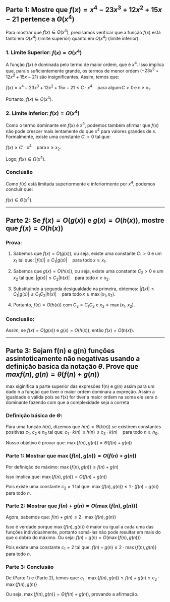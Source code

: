 ## Parte 1: Mostre que $f(x) = x^4 - 23x^3 + 12x^2 + 15x - 21$ pertence a $\Theta(x^4)$

Para mostrar que $f(x) \in \Theta(x^4)$, precisamos verificar que a função $f(x)$ está tanto em $O(x^4)$ (limite superior) quanto em $\Omega(x^4)$ (limite inferior).

### 1. Limite Superior: $f(x) = O(x^4)$

A função $f(x)$ é dominada pelo termo de maior ordem, que é $x^4$. Isso implica que, para $x$ suficientemente grande, os termos de menor ordem ($-23x^3 + 12x^2 + 15x - 21$) são insignificantes. Assim, temos que:

$f(x) = x^4 - 23x^3 + 12x^2 + 15x - 21 \leq C \cdot x^4 \quad \text{para algum} \, C > 0 \, \text{e} \, x \geq x_1.$

Portanto, $f(x) \in O(x^4)$.

### 2. Limite Inferior: $f(x) = \Omega(x^4)$

Como o termo dominante em $f(x)$ é $x^4$, podemos também afirmar que $f(x)$ não pode crescer mais lentamente do que $x^4$ para valores grandes de $x$. Formalmente, existe uma constante $C' > 0$ tal que:

$f(x) \geq C' \cdot x^4 \quad \text{para} \, x \geq x_2.$

Logo, $f(x) \in \Omega(x^4)$.

### Conclusão

Como $f(x)$ está limitada superiormente e inferiormente por $x^4$, podemos concluir que:

$f(x) \in \Theta(x^4).$

---

## Parte 2: Se $f(x) = O(g(x))$ e $g(x) = O(h(x))$, mostre que $f(x) = O(h(x))$

### Prova:

1. Sabemos que $f(x) = O(g(x))$, ou seja, existe uma constante $C_1 > 0$ e um $x_1$ tal que:
   $|f(x)| \leq C_1 |g(x)| \quad \text{para todo} \, x \geq x_1.$

2. Sabemos que $g(x) = O(h(x))$, ou seja, existe uma constante $C_2 > 0$ e um $x_2$ tal que:
   $|g(x)| \leq C_2 |h(x)| \quad \text{para todo} \, x \geq x_2.$

3. Substituindo a segunda desigualdade na primeira, obtemos:
   $|f(x)| \leq C_1 |g(x)| \leq C_1 C_2 |h(x)| \quad \text{para todo} \, x \geq \max(x_1, x_2).$

4. Portanto, $f(x) = O(h(x))$ com $C_3 = C_1 C_2$ e $x_3 = \max(x_1, x_2)$.

### Conclusão:

Assim, se $f(x) = O(g(x))$ e $g(x) = O(h(x))$, então $f(x) = O(h(x))$.

---

## Parte 3: Sejam f(n) e g(n) funções assintoticamente não negativas usando a definição basica da notação $\theta$. Prove que $max{ f(n), g(n) } = \theta (f(n) + g(n))$

max siginifica a parte superior das expresões f(n) e g(n) assim para um dado n a função que tiver o maior ordem dominara a expreção. Assim a igualdade é valida pois se f(x) for tiver a maior ordem na soma ele sera o dominante fazendo com que a complexidade seja a correta 

### Definição básica de $\Theta$:
Para uma função $h(n)$, dizemos que $h(n) = \Theta(k(n))$ se existirem constantes positivas $c_1$, $c_2$ e $n_0$ tal que:
$c_1 \cdot k(n) \leq h(n) \leq c_2 \cdot k(n) \quad \text{para todo} \ n \geq n_0.$

Nosso objetivo é provar que:
$\max\{f(n), g(n)\} = \Theta(f(n) + g(n))$

### Parte 1: Mostrar que $\max\{f(n), g(n)\} = O(f(n) + g(n))$

Por definição de máximo:
$\max\{f(n), g(n)\} \leq f(n) + g(n)$

Isso implica que:
$\max\{f(n), g(n)\} = O(f(n) + g(n))$

Pois existe uma constante $c_2 = 1$ tal que:
$\max\{f(n), g(n)\} \leq 1 \cdot (f(n) + g(n)) \quad \text{para todo} \ n.$

### Parte 2: Mostrar que $f(n) + g(n) = O(\max\{f(n), g(n)\})$

Agora, sabemos que:
$f(n) + g(n) \leq 2 \cdot \max\{f(n), g(n)\}$

Isso é verdade porque $\max\{f(n), g(n)\}$ é maior ou igual a cada uma das funções individualmente, portanto somá-las não pode resultar em mais do que o dobro do máximo. Ou seja:
$f(n) + g(n) = O(\max\{f(n), g(n)\})$

Pois existe uma constante $c_1 = 2$ tal que:
$f(n) + g(n) \leq 2 \cdot \max\{f(n), g(n)\} \quad \text{para todo} \ n.$

### Parte 3: Conclusão

De (Parte 1) e (Parte 2), temos que:
$c_1 \cdot \max\{f(n), g(n)\} \leq f(n) + g(n) \leq c_2 \cdot \max\{f(n), g(n)\}$

Ou seja, $\max\{f(n), g(n)\} = \Theta(f(n) + g(n))$, provando a afirmação.

